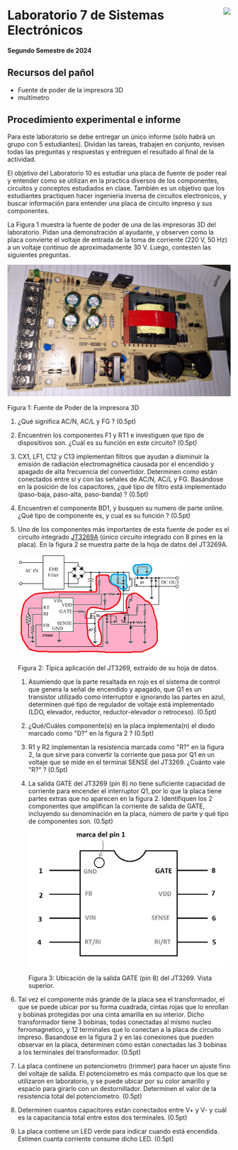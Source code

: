 # <img src="https://julianodb.github.io/SISTEMAS_ELECTRONICOS_PARA_INGENIERIA_BIOMEDICA/img/logo_fing.png?raw=true" align="right" height="45"> Laboratorio 7 de Sistemas Electrónicos
#### Segundo Semestre de 2024

## Recursos del pañol

- Fuente de poder de la impresora 3D
- multímetro

## Procedimiento experimental e informe

Para este laboratorio se debe entregar un único informe (sólo habrá un grupo con 5 estudiantes). Dividan las tareas, trabajen en conjunto, revisen todas las preguntas y respuestas y entreguen el resultado al final de la actividad.

El objetivo del Laboratorio 10 es estudiar una placa de fuente de poder real y entender como se utilizan en la practica diversos de los componentes, circuitos y conceptos estudiados en clase. También es un objetivo que los estudiantes practiquen hacer ingenieria inversa de circuitos electronicos, y buscar información para entender una placa de circuito impreso y sus componentes.

La Figura 1 muestra la fuente de poder de una de las impresoras 3D del laboratorio. Pidan una demonstración al ayudante, y observen como la placa convierte el voltaje de entrada de la toma de corriente (220 V, 50 Hz) a un voltaje continuo de aproximadamente 30 V. Luego, contesten las siguientes preguntas.

![photo](../img/LA_photo.jpeg)

Figura 1: Fuente de Poder de la impresora 3D

1. ¿Qué significa AC/N, AC/L y FG ? (0.5pt)

1. Encuentren los componentes F1 y RT1 e investiguen que tipo de dispositivos son. ¿Cuál es su función en este circuito? (0.5pt)

1. CX1, LF1, C12 y C13 implementan filtros que ayudan a disminuir la emisión de radiación electromagnética causada por el encendido y apagado de alta frecuencia del convertidor. Determinen como están conectados entre sí y con las señales de AC/N, AC/L y FG. Basándose en la posición de los capacitores, ¿qué tipo de filtro está implementado (paso-baja, paso-alta, paso-banda) ? (0.5pt)

1. Encuentren el componente BD1, y busquen su numero de parte online. ¿Qué tipo de componente es, y cual es su función ? (0.5pt)

1. Uno de los componentes más importantes de esta fuente de poder es el circuito integrado [JT3269A](https://www-sz--just-cn.translate.goog/product/32.html?_x_tr_sch=http&_x_tr_sl=zh-CN&_x_tr_tl=en&_x_tr_hl=en&_x_tr_pto=sc) (único circuito integrado con 8 pines en la placa). En la figura 2 se muestra parte de la hoja de datos del JT3269A.

    ![photo](../img/LA_JT3269A_annotated.png)

    Figura 2: Típica aplicación del JT3269, extraído de su hoja de datos.

    1. Asumiendo que la parte resaltada en rojo es el sistema de control que genera la señal de encendido y apagado, que Q1 es un transistor utilizado como interruptor e ignorando las partes en azul, determinen qué tipo de regulador de voltaje está implementado (LDO, elevador, reductor, reductor-elevador o retroceso). (0.5pt)

    1. ¿Qué/Cuáles componente(s) en la placa implementa(n) el diodo marcado como "D?" en la figura 2 ? (0.5pt)

    1. R1 y R2 implementan la resistencia marcada como "R?" en la figura 2, la que sirve para convertir la corriente que pasa por Q1 en un voltaje que se mide en el terminal SENSE del JT3269. ¿Cuánto vale "R?" ? (0.5pt)

    1. La salida GATE del JT3269 (pin 8) no tiene suficiente capacidad de corriente para encender el interruptor Q1, por lo que la placa tiene partes extras que no aparecen en la figura 2. Identifiquen los 2 componentes que amplifican la corriente de salida de GATE, incluyendo su denominación en la placa, número de parte y qué tipo de componentes son. (0.5pt)
    
        ![pin8](../img/LA_SOIC8.png)

        Figura 3: Ubicación de la salida GATE (pin 8) del JT3269. Vista superior.

1. Tal vez el componente más grande de la placa sea el transformador, el que se puede ubicar por su forma cuadrada, cintas rojas que lo enrollan y bobinas protegidas por una cinta amarilla en su interior. Dicho transformador tiene 3 bobinas, todas conectadas al mismo nucleo ferromagnetico, y 12 terminales que lo conectan a la placa de circuito impreso. Basandose en la figura 2 y en las conexiones que pueden observar en la placa, determinen cómo están conectadas las 3 bobinas a los terminales del transformador. (0.5pt)

1. La placa continene un potenciometro (trimmer) para hacer un ajuste fino del voltaje de salida. El potenciometro es más compacto que los que se utilizaron en laboratorio, y se puede ubicar por su color amarillo y espacio para girarlo con un destornillador. Determinen el valor de la resistencia total del potenciometro. (0.5pt)

1. Determinen cuantos capacitores están conectados entre V+ y V- y cuál es la capacitancia total entre estos dos terminales. (0.5pt)

1. La placa contiene un LED verde para indicar cuando está encendida. Estimen cuanta corriente consume dicho LED. (0.5pt)
